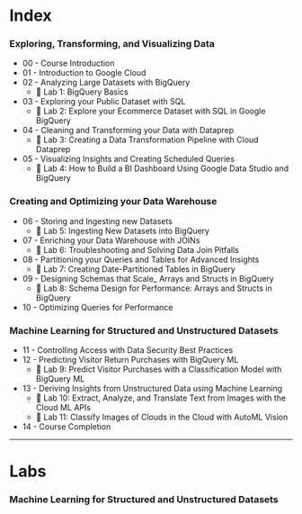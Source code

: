 # Index

### Exploring, Transforming, and Visualizing Data
- 00 - Course Introduction
- 01 - Introduction to Google Cloud
- 02 - Analyzing Large Datasets with BigQuery
    - :memo: Lab 1: BigQuery Basics
- 03 - Exploring your Public Dataset with SQL
    - :memo: Lab 2: Explore your Ecommerce Dataset with SQL in Google BigQuery
- 04 - Cleaning and Transforming your Data with Dataprep
    - :memo: Lab 3: Creating a Data Transformation Pipeline with Cloud Dataprep
- 05 - Visualizing Insights and Creating Scheduled Queries
    - :memo: Lab 4: How to Build a BI Dashboard Using Google Data Studio and BigQuery

### Creating and Optimizing your Data Warehouse
- 06 - Storing and Ingesting new Datasets
    - :memo: Lab 5: Ingesting New Datasets into BigQuery
- 07 - Enriching your Data Warehouse with JOINs
    - :memo: Lab 6: Troubleshooting and Solving Data Join Pitfalls
- 08 - Partitioning your Queries and Tables for Advanced Insights
    - :memo: Lab 7: Creating Date-Partitioned Tables in BigQuery
- 09 - Designing Schemas that Scale_ Arrays and Structs in BigQuery
    - :memo: Lab 8: Schema Design for Performance: Arrays and Structs in BigQuery
- 10 - Optimizing Queries for Performance

### Machine Learning for Structured and Unstructured Datasets
- 11 - Controlling Access with Data Security Best Practices
- 12 - Predicting Visitor Return Purchases with BigQuery ML
    - :memo: Lab 9: Predict Visitor Purchases with a Classification Model with BigQuery ML
- 13 - Deriving Insights from Unstructured Data using Machine Learning 
    - :memo: Lab 10: Extract, Analyze, and Translate Text from Images with the Cloud ML APIs
    - :memo: Lab 11: Classify Images of Clouds in the Cloud with AutoML Vision
- 14 - Course Completion

---

# Labs

### Machine Learning for Structured and Unstructured Datasets
 
